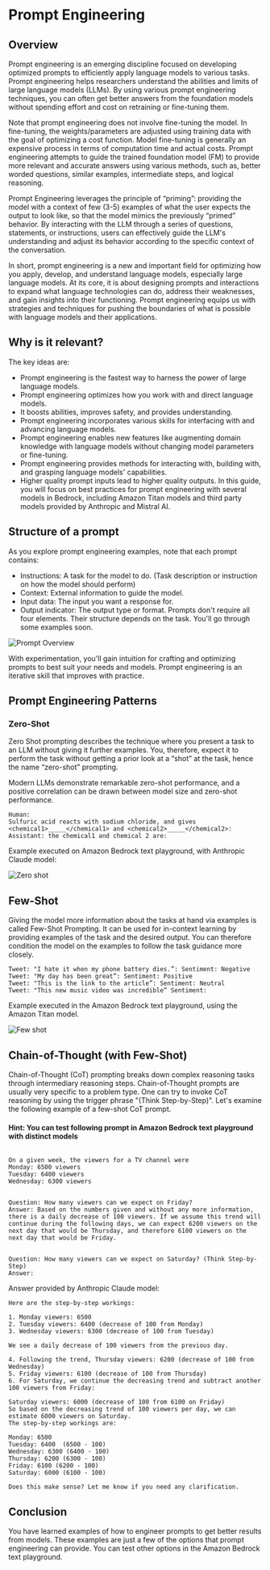 # Prompt Engineering

## Overview
Prompt engineering is an emerging discipline focused on developing optimized prompts to efficiently apply language models to various tasks. Prompt engineering helps researchers understand the abilities and limits of large language models (LLMs). By using various prompt engineering techniques, you can often get better answers from the foundation models without spending effort and cost on retraining or fine-tuning them.

Note that prompt engineering does not involve fine-tuning the model. In fine-tuning, the weights/parameters are adjusted using training data with the goal of optimizing a cost function. Model fine-tuning is generally an expensive process in terms of computation time and actual costs. Prompt engineering attempts to guide the trained foundation model (FM) to provide more relevant and accurate answers using various methods, such as, better worded questions, similar examples, intermediate steps, and logical reasoning.

Prompt Engineering leverages the principle of “priming”: providing the model with a context of few (3-5) examples of what the user expects the output to look like, so that the model mimics the previously “primed” behavior. By interacting with the LLM through a series of questions, statements, or instructions, users can effectively guide the LLM's understanding and adjust its behavior according to the specific context of the conversation.

In short, prompt engineering is a new and important field for optimizing how you apply, develop, and understand language models, especially large language models. At its core, it is about designing prompts and interactions to expand what language technologies can do, address their weaknesses, and gain insights into their functioning. Prompt engineering equips us with strategies and techniques for pushing the boundaries of what is possible with language models and their applications.


## Why is it relevant?
The key ideas are:

- Prompt engineering is the fastest way to harness the power of large language models.
- Prompt engineering optimizes how you work with and direct language models.
- It boosts abilities, improves safety, and provides understanding.
- Prompt engineering incorporates various skills for interfacing with and advancing language models.
- Prompt engineering enables new features like augmenting domain knowledge with language models without changing model parameters or fine-tuning.
- Prompt engineering provides methods for interacting with, building with, and grasping language models' capabilities.
- Higher quality prompt inputs lead to higher quality outputs.
In this guide, you will focus on best practices for prompt engineering with several models in Bedrock, including Amazon Titan models and third party models provided by Anthropic and Mistral AI.

## Structure of a prompt
As you explore prompt engineering examples, note that each prompt contains:

- Instructions: A task for the model to do. (Task description or instruction on how the model should perform)
- Context: External information to guide the model.
- Input data: The input you want a response for.
- Output indicator: The output type or format.
Prompts don't require all four elements. Their structure depends on the task. You'll go through some examples soon.

![Prompt Overview](imgs/050-prompt-overview.jpg)

With experimentation, you'll gain intuition for crafting and optimizing prompts to best suit your needs and models. Prompt engineering is an iterative skill that improves with practice.


## Prompt Engineering Patterns
### Zero-Shot
Zero Shot prompting describes the technique where you present a task to an LLM without giving it further examples. You, therefore, expect it to perform the task without getting a prior look at a “shot” at the task, hence the name “zero-shot” prompting.

Modern LLMs demonstrate remarkable zero-shot performance, and a positive correlation can be drawn between model size and zero-shot performance.

```
Human:
Sulfuric acid reacts with sodium chloride, and gives <chemical1>_____</chemical1> and <chemical2>_____</chemical2>:
Assistant: the chemical1 and chemical 2 are:

```
Example executed on Amazon Bedrock text playground, with Anthropic Claude model:

![Zero shot](imgs/050-claude-zero-shot.png)

## Few-Shot
Giving the model more information about the tasks at hand via examples is called Few-Shot Prompting. It can be used for in-context learning by providing examples of the task and the desired output. You can therefore condition the model on the examples to follow the task guidance more closely.

```
Tweet: "I hate it when my phone battery dies.”: Sentiment: Negative
Tweet: "My day has been great”: Sentiment: Positive
Tweet: "This is the link to the article”: Sentiment: Neutral
Tweet: "This new music video was incredible” Sentiment:

```
Example executed in the Amazon Bedrock text playground, using the Amazon Titan model.

![Few shot](imgs/050-titan-few-shot.png)

## Chain-of-Thought (with Few-Shot)
Chain-of-Thought (CoT) prompting breaks down complex reasoning tasks through intermediary reasoning steps. Chain-of-Thought prompts are usually very specific to a problem type. One can try to invoke CoT reasoning by using the trigger phrase "(Think Step-by-Step)". Let's examine the following example of a few-shot CoT prompt.

#### Hint: You can test following prompt in Amazon Bedrock text playground with distinct models

```

On a given week, the viewers for a TV channel were
Monday: 6500 viewers
Tuesday: 6400 viewers
Wednesday: 6300 viewers


Question: How many viewers can we expect on Friday?
Answer: Based on the numbers given and without any more information, there is a daily decrease of 100 viewers. If we assume this trend will continue during the following days, we can expect 6200 viewers on the next day that would be Thursday, and therefore 6100 viewers on the next day that would be Friday.


Question: How many viewers can we expect on Saturday? (Think Step-by-Step)
Answer:

```
Answer provided by Anthropic Claude model:

```
Here are the step-by-step workings:

1. Monday viewers: 6500
2. Tuesday viewers: 6400 (decrease of 100 from Monday)
3. Wednesday viewers: 6300 (decrease of 100 from Tuesday)

We see a daily decrease of 100 viewers from the previous day.

4. Following the trend, Thursday viewers: 6200 (decrease of 100 from Wednesday)
5. Friday viewers: 6100 (decrease of 100 from Thursday)
6. For Saturday, we continue the decreasing trend and subtract another 100 viewers from Friday:

Saturday viewers: 6000 (decrease of 100 from 6100 on Friday)
So based on the decreasing trend of 100 viewers per day, we can estimate 6000 viewers on Saturday.
The step-by-step workings are:

Monday: 6500
Tuesday: 6400  (6500 - 100)
Wednesday: 6300 (6400 - 100)
Thursday: 6200 (6300 - 100)
Friday: 6100 (6200 - 100)
Saturday: 6000 (6100 - 100)

Does this make sense? Let me know if you need any clarification.

```

## Conclusion

You have learned examples of how to engineer prompts to get better results from models. These examples are just a few of the options that prompt engineering can provide. You can test other options in the Amazon Bedrock text playground.
